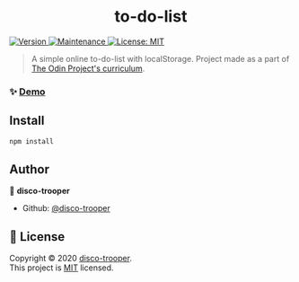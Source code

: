 <h1 align="center">to-do-list</h1>
<p>
  <a href="https://www.npmjs.com/package/to-do-list" target="_blank">
    <img alt="Version" src="https://img.shields.io/npm/v/to-do-list.svg">
  </a>
  <a href="https://github.com/disco-trooper/to-do-list/graphs/commit-activity" target="_blank">
    <img alt="Maintenance" src="https://img.shields.io/badge/Maintained%3F-yes-green.svg" />
  </a>
  <a href="https://github.com/disco-trooper/to-do-list/blob/master/LICENSE" target="_blank">
    <img alt="License: MIT" src="https://img.shields.io/github/license/disco-trooper/to-do-list" />
  </a>
</p>

> A simple online to-do-list with localStorage. Project made as a part of [The Odin Project's curriculum](https://www.theodinproject.com/courses/javascript/lessons/todo-list).

### ✨ [Demo](https://disco-trooper.github.io/to-do-list/)

## Install

```sh
npm install
```

## Author

👤 **disco-trooper**

* Github: [@disco-trooper](https://github.com/disco-trooper)

## 📝 License

Copyright © 2020 [disco-trooper](https://github.com/disco-trooper).<br />
This project is [MIT](https://github.com/disco-trooper/to-do-list/blob/master/LICENSE) licensed.
